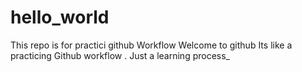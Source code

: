 # hello_world
This repo is for practici github Workflow
Welcome to github
Its like a practicing Github workflow . Just a learning process_

